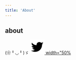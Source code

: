 ```yaml
---
title: 'About'
---
```


<!--
This content will be displayed at the top of the index page.
You can leave this empty if you don’t want to show any content.
-->

## about

(❀╹◡╹)ゞ
[![](../posts/_assets/Twitter.png)  width="50%](https://x.com/Hiromtoon)
